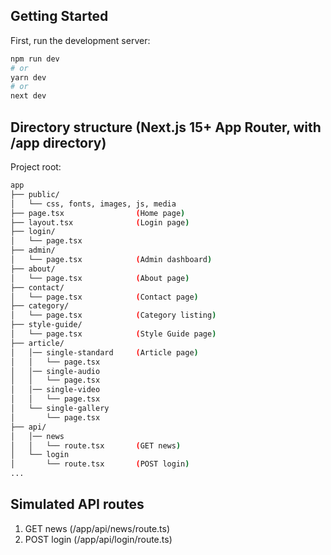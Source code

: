 ## Getting Started

First, run the development server:

```bash
npm run dev
# or
yarn dev
# or
next dev
```

## Directory structure (Next.js 15+ App Router, with /app directory)

Project root:
```bash
app
├── public/
│   └── css, fonts, images, js, media
├── page.tsx				(Home page)
├── layout.tsx				(Login page)
├── login/
│	└── page.tsx
├── admin/
│	└── page.tsx			(Admin dashboard)
├── about/
│	└── page.tsx			(About page)
├── contact/
│	└── page.tsx			(Contact page)
├── category/		
│	└── page.tsx			(Category listing)
├── style-guide/
│	└── page.tsx			(Style Guide page)
├── article/
│	│── single-standard		(Article page)
│	│	└── page.tsx
│	│── single-audio
│	│	└── page.tsx
│	│── single-video
│	│	└── page.tsx
│	└── single-gallery
│		└── page.tsx
├── api/
│	│── news
│	│	└── route.tsx		(GET news)
│	└── login
│		└── route.tsx		(POST login)
...
```
## Simulated API routes
1. GET news (/app/api/news/route.ts)
2. POST login (/app/api/login/route.ts)